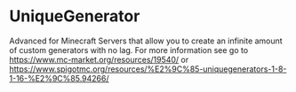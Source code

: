 # UniqueGenerator

Advanced for Minecraft Servers that allow you to create an infinite amount of custom generators with no lag. For more information see go to https://www.mc-market.org/resources/19540/ or https://www.spigotmc.org/resources/%E2%9C%85-uniquegenerators-1-8-1-16-%E2%9C%85.94266/
